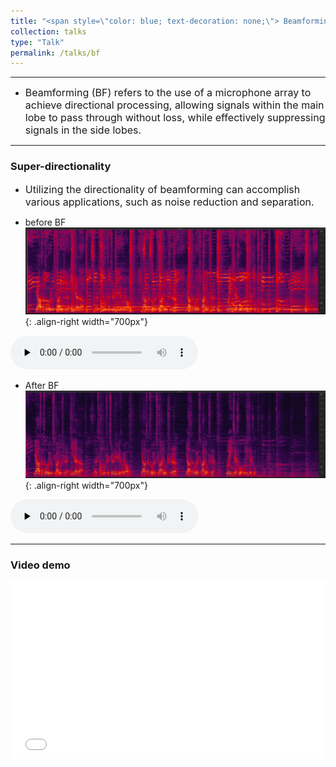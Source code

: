 ```yaml
---
title: "<span style=\"color: blue; text-decoration: none;\"> Beamforming </span>"    
collection: talks
type: "Talk"
permalink: /talks/bf
---
```


---
- <font size=3> Beamforming (BF) refers to the use of a microphone array to achieve directional processing, allowing signals within the main lobe to pass through without loss, while effectively suppressing signals in the side lobes.</font>  


---
###  Super-directionality
- <font size=3> Utilizing the directionality of beamforming can accomplish various applications, such as noise reduction and separation. </font>  
  
 
- before BF
![AEC before](/images/bfbefore.png){: .align-right  width="700px"}

​<audio id="audio" controls="" preload="none">
      <source id="wav" src="../files/bfbefore.wav">{: .align-center}
 

- After BF
![AEC before](/images/bfafter.png){: .align-right  width="700px"}

​<audio id="audio" controls="" preload="none">
      <source id="wav" src="../files/bfafter.wav">{: .align-center}

---
### Video demo
   <div style="position: relative; padding-bottom: 56.25%; height: 0; overflow: hidden; max-width: 100%; height: auto;">
    <iframe 
    src="//player.bilibili.com/player.html?isOutside=true&aid=383449809&bvid=BV1zZ4y117HS&cid=583919755&p=1&poster=1&autoplay=0" 
    style="position: absolute; top: 0; left: 0; width: 100%; height: 100%;" 
    frameborder="0" 
    allowfullscreen="true">
    </iframe>
  </div>

   
